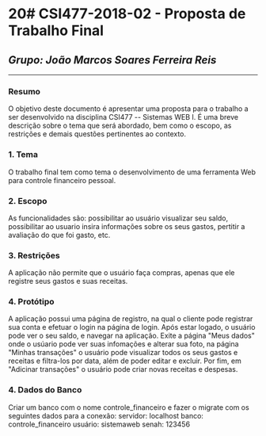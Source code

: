 # 20# **CSI477-2018-02 - Proposta de Trabalho Final**
## *Grupo: João Marcos Soares Ferreira Reis*

--------------

<!-- Descrever um resumo sobre o trabalho. -->

### Resumo
O objetivo deste documento é apresentar uma proposta para o trabalho a ser desenvolvido na disciplina CSI477 -- Sistemas WEB I. É uma breve descrição sobre o tema que será abordado, bem como o escopo, as restrições e demais questões pertinentes ao contexto.

<!-- Apresentar o tema. -->
### 1. Tema

  O trabalho final tem como tema o desenvolvimento de uma ferramenta Web para controle financeiro pessoal.

<!-- Descrever e limitar o escopo da aplicação. -->
### 2. Escopo

  As funcionalidades são: possibilitar ao usuário visualizar seu saldo, possibilitar ao usuario insira informações sobre os seus gastos, pertitir a avaliação do que foi gasto, etc. 

<!-- Apresentar restrições de funcionalidades e de escopo. -->
### 3. Restrições

  A aplicação não permite que o usuário faça compras, apenas que ele registre seus gastos e suas receitas. 

<!-- Construir alguns protótipos para a aplicação, disponibilizá-los no Github e descrever o que foi considerado. //-->
### 4. Protótipo
  A aplicação possui uma página de registro, na qual o cliente pode registrar sua conta e efetuar o login na página de login. Após estar logado, o usuário pode ver o seu saldo, e navegar na aplicação. Exite a página "Meus dados" onde o usúario pode ver suas infomações e alterar sua foto, na página "Minhas transações" o usuário pode visualizar todos os seus gastos e receitas e filtra-los por data, além de poder editar e excluir. Por fim, em "Adicinar transações" o usuário pode criar novas receitas e despesas.
  
### 4. Dados do Banco
  Criar um banco com o nome controle_financeiro e fazer o migrate com os seguintes dados para a conexão:
	servidor: localhost
	banco: controle_financeiro
	usuário: sistemaweb
	senah: 123456
  
